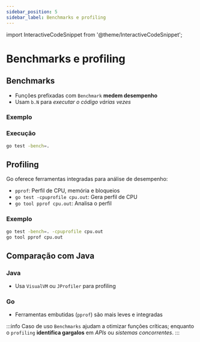 ```yaml
---
sidebar_position: 5
sidebar_label: Benchmarks e profiling
---
```


import InteractiveCodeSnippet from '@theme/InteractiveCodeSnippet';

# Benchmarks e profiling

## Benchmarks

- Funções prefixadas com `Benchmark` **medem desempenho**
- Usam `b.N` para _executar o código várias vezes_

### Exemplo

<InteractiveCodeSnippet 
    src="code/mod7/benchmarks.go" 
    allowExecute={false} 
    allowEdit={false} />

### Execução

```bash
go test -bench=.
```

## Profiling

Go oferece ferramentas integradas para análise de desempenho:

- `pprof`: Perfil de CPU, memória e bloqueios
- `go test -cpuprofile cpu.out`: Gera perfil de CPU
- `go tool pprof cpu.out`: Analisa o perfil

### Exemplo

```bash
go test -bench=. -cpuprofile cpu.out
go tool pprof cpu.out
```

## Comparação com Java

### Java

- Usa `VisualVM` ou `JProfiler` para profiling

### Go

- Ferramentas embutidas (`pprof`) são mais leves e integradas

:::info Caso de uso
`Benchmarks` ajudam a otimizar funções críticas; enquanto o `profiling` **identifica gargalos** em _APIs_ ou _sistemas concorrentes_.
:::
